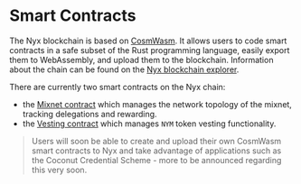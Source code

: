 # Smart Contracts

The Nyx blockchain is based on [CosmWasm](https://cosmwasm.com/). It allows users to code smart contracts in a safe subset of the Rust programming language, easily export them to WebAssembly, and upload them to the blockchain. Information about the chain can be found on the [Nyx blockchain explorer](https://nym.explorers.guru/). 

There are currently two smart contracts on the Nyx chain: 
* the [Mixnet contract](mixnet-contract.md) which manages the network topology of the mixnet, tracking delegations and rewarding. 
* the [Vesting contract](vesting-contract.md) which manages `NYM` token vesting functionality.  

> Users will soon be able to create and upload their own CosmWasm smart contracts to Nyx and take advantage of applications such as the Coconut Credential Scheme - more to be announced regarding this very soon.
